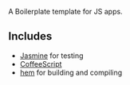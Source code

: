 A Boilerplate template for JS apps.

## Includes ##

* [Jasmine](http://pivotal.github.com/jasmine/) for testing
* [CoffeeScript](http://coffeescript.org/)
* [hem](http://spinejs.com/docs/hem) for building and compiling
